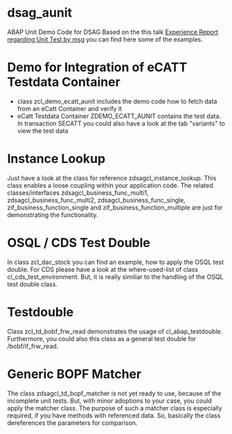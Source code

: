 # dsag_aunit
ABAP Unit Demo Code for DSAG
Based on the this talk [Experience Report regarding Unit Test by msg](https://www.dsag.de/dokumente/nothaft-msg-systems-abap-unit-msg-erfahrungsbericht) you can find here some of the examples.

# Demo for Integration of eCATT Testdata Container
- class zcl_demo_ecatt_aunit includes the demo code how to fetch data from an eCatt Container and verify it
- eCatt Testdata Container ZDEMO_ECATT_AUNIT contains the test data. In transaction SECATT you could also have a look at the tab "variants" to view the test data

# Instance Lookup
Just have a look at the class for reference zdsagcl_instance_lookup. This class enables a loose coupling within your application code.
The related classes/interfaces zdsagcl_business_func_multi1, zdsagcl_business_func_multi2, zdsagcl_business_func_single, zif_business_function_single and zif_business_function_multiple are just for demonstrating the functionality.

# OSQL / CDS Test Double
In class zcl_dac_stock you can find an example, how to apply the OSQL test double. For CDS please have a look at the where-used-list of class cl_cds_test_environment. But, it is really similiar to the handling of the OSQL test double class.

# Testdouble
Class zcl_td_bobf_frw_read demonstrates the usage of cl_abap_testdouble. Furthermore, you could also this class as a general test double for /bobf/if_frw_read.

# Generic BOPF Matcher
The class zdsagcl_td_bopf_matcher is not yet ready to use, because of the incomplete unit tests. But, with minor adoptions to your case, you could apply the matcher class.
The purpose of such a matcher class is especially required, if you have methods with referenced data. So, basically the class dereferences the parameters for comparison.
